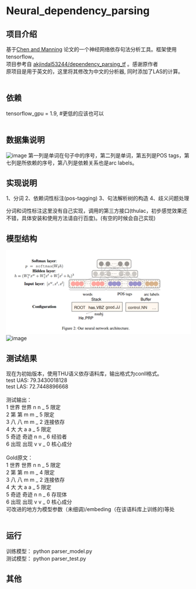 # Neural_dependency_parsing

## 项目介绍 
基于[Chen and Manning](https://cs.stanford.edu/%7Edanqi/papers/emnlp2014.pdf) 论文的一个神经网络依存句法分析工具。框架使用tensorflow。<br>
项目参考自 [akjindal53244/dependency_parsing_tf](https://github.com/akjindal53244/dependency_parsing_tf) 。感谢原作者<br>
原项目是用于英文的，这里将其修改为中文的分析器, 同时添加了LAS的计算。<br>
<br>
## 依赖
tensorflow_gpu = 1.9, #更低的应该也可以<br>
<br>

## 数据集说明
![image](https://github.com/charlesXu86/Chatbot_CN/blob/f24fe4b366189c7fda62662b25ac10c75caf7974/Chatbot_Model/Dependency_parsing/img/data.png)
第一列是单词在句子中的序号，第二列是单词，第五列是POS tags，第七列是所依赖的序号，第八列是依赖关系也是arc labels。

## 实现说明
   1、分词
   2、依赖词性标注(pos-tagging)
   3、句法解析树的构造
   4、歧义问题处理
   
   分词和词性标注这里没有自己实现，调用的第三方接口(thulac，初步感觉效果还不错，具体安装和使用方法请自行百度)。(有空的时候会自己实现)
   
## 模型结构
![image](Chatbot_Model/Dependency_parsing/img/architecture.png)
![image]()

## 测试结果
现在为初始版本，使用THU语义依存语料库，输出格式为conll格式。<br>
test UAS: 79.3430018128<br>
test LAS: 72.7448896668<br>
<br>
测试输出：<br>
1 世界 世界 n n _ 5 限定<br>
2 第 第 m m _ 5 限定<br>
3 八 八 m m _ 2 连接依存<br>
4 大 大 a a _ 5 限定<br>
5 奇迹 奇迹 n n _ 6 经验者<br>
6 出现 出现 v v _ 0 核心成分<br>
<br>
Gold原文：<br>
1   世界    世界    n   n   _   5   限定    <br>
2   第  第  m   m   _   4   限定    <br>
3   八  八  m   m   _   2   连接依存    <br>
4   大  大  a   a   _   5   限定    <br>
5   奇迹    奇迹    n   n   _   6   存现体  <br>
6   出现    出现    v   v   _   0   核心成分<br>
可改进的地方为模型参数（未细调)/embeding（在该语料库上训练的)等处<br>
<br>

## 运行
训练模型： python parser_model.py<br>
测试模型： python parser_test.py<br>

## 其他
